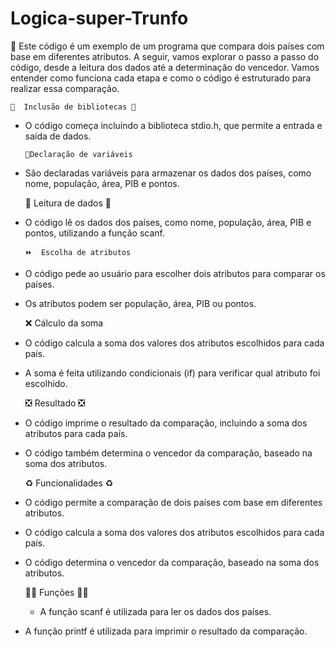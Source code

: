 # Logica-super-Trunfo

🏁 Este código é um exemplo de um programa que compara dois países com base em diferentes atributos. 
A seguir, vamos explorar o passo a passo do código, desde a leitura dos dados até a determinação do vencedor. 
Vamos entender como funciona cada etapa e como o código é estruturado para realizar essa comparação.


    🌟  Inclusão de bibliotecas 🌟

- O código começa incluindo a biblioteca stdio.h, que permite a entrada e saída de dados.

      📌Declaração de variáveis 

- São declaradas variáveis para armazenar os dados dos países, como nome, população, área, PIB e pontos.

     🧓 Leitura de dados 🧓

- O código lê os dados dos países, como nome, população, área, PIB e pontos, utilizando a função scanf.

      ⏩  Escolha de atributos

- O código pede ao usuário para escolher dois atributos para comparar os países.
- Os atributos podem ser população, área, PIB ou pontos.

    ❌ Cálculo da soma

- O código calcula a soma dos valores dos atributos escolhidos para cada país.
- A soma é feita utilizando condicionais (if) para verificar qual atributo foi escolhido.

     ❎    Resultado  ❎

- O código imprime o resultado da comparação, incluindo a soma dos atributos para cada país.
- O código também determina o vencedor da comparação, baseado na soma dos atributos.

     ♻ Funcionalidades ♻ 

- O código permite a comparação de dois países com base em diferentes atributos.
- O código calcula a soma dos valores dos atributos escolhidos para cada país.
- O código determina o vencedor da comparação, baseado na soma dos atributos.

   🤷‍♂️  Funções  🤷‍♂️
  - A função scanf é utilizada para ler os dados dos países.
- A função printf é utilizada para imprimir o resultado da comparação.

